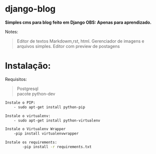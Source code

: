 django-blog
===========

**Simples cms para blog feito em Django
OBS: Apenas para aprendizado.**

Notes:

>Editor de textos Markdowm,rst, html.
Gerenciador de imagens e arquivos simples.
Editor com preview de postagens


Instalação:
===========
Requisitos:

>Postgresql  
>pacote python-dev  

```bash
Instale o PIP:
	- sudo apt-get install python-pip

Instale o virtualenv:
	- sudo apt-get install python-virtualenv

Instale o Virtualenv Wrapper
	-pip install virtualenvwrapper

Instale os requirements:
        -pip install -r requirements.txt


```



